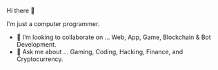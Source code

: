 Hi there 👋

I'm just a computer programmer.

- 👯 I’m looking to collaborate on ... Web, App, Game, Blockchain & Bot Development.
- 💬 Ask me about ... Gaming, Coding, Hacking, Finance, and Cryptocurrency.
